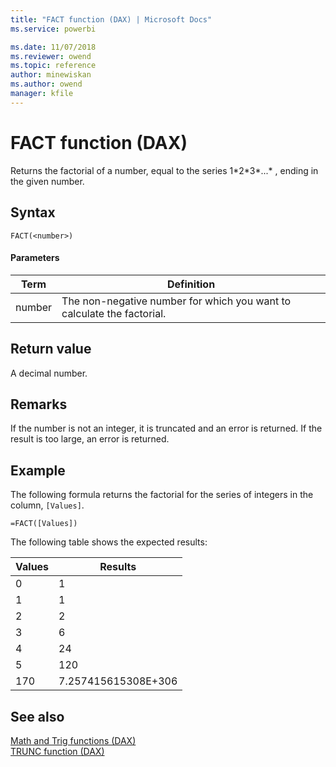 ```yaml
---
title: "FACT function (DAX) | Microsoft Docs"
ms.service: powerbi 

ms.date: 11/07/2018
ms.reviewer: owend
ms.topic: reference
author: minewiskan
ms.author: owend
manager: kfile
---
```

# FACT function (DAX)
Returns the factorial of a number, equal to the series 1*2\*3\*...\* , ending in the given number.  
  
## Syntax  
  
```dax
FACT(<number>)  
```
  
#### Parameters  
  
|Term|Definition|  
|--------|--------------|  
|number|The non-negative number for which you want to calculate the factorial.|  
  
## Return value  
A decimal number.  
  
## Remarks  
If the number is not an integer, it is truncated and an error is returned. If the result is too large, an error is returned.  
  
## Example  
The following formula returns the factorial for the series of integers in the column, `[Values]`.  
  
```dax
=FACT([Values])  
```

The following table shows the expected results:  
  
|Values|Results|  
|----------|-----------|  
|0|1|  
|1|1|  
|2|2|  
|3|6|  
|4|24|  
|5|120|  
|170|7.257415615308E+306|  
  
## See also  
[Math and Trig functions &#40;DAX&#41;](math-and-trig-functions-dax.md)  
[TRUNC function &#40;DAX&#41;](trunc-function-dax.md)  
  
